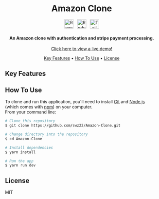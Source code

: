   <h1 align="center">Amazon Clone</h1>

<div align="center">
	<img height="30" src="https://user-images.githubusercontent.com/25181517/183897015-94a058a6-b86e-4e42-a37f-bf92061753e5.png" alt="React" title="React" />&nbsp;&nbsp;
  <img height="30" src="https://user-images.githubusercontent.com/25181517/187896150-cc1dcb12-d490-445c-8e4d-1275cd2388d6.png" alt="Redux" title="Redux" />&nbsp;&nbsp;
  <img height="30" src="https://user-images.githubusercontent.com/25181517/202896760-337261ed-ee92-4979-84c4-d4b829c7355d.png" alt="Tailwind CSS" title="Tailwind CSS" />
</div>

<h4 align="center">An Amazon clone with authentication and stripe payment processing.</h4>
<p align="center">
  <a href="https://crescendo-music.netlify.app">Click here to view a live demo!</a>
</p>

<p align="center">
  <a href="#key-features">Key Features</a> •
  <a href="#how-to-use">How To Use</a> •
  <a href="#license">License</a>
</p>

## Key Features

## How To Use

To clone and run this application, you'll need to install [Git](https://git-scm.com) and [Node.js](https://nodejs.org/en/download/) (which comes with [npm](http://npmjs.com)) on your computer.
<br>From your command line:

```bash
# Clone this repository
$ git clone https://github.com/swz22/Amazon-Clone.git

# Change directory into the repository
$ cd Amazon-Clone

# Install dependencies
$ yarn install

# Run the app
$ yarn run dev
```

## License

MIT
